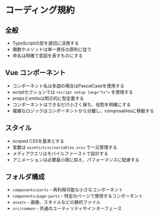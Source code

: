 # コーディング規約

## 全般
- TypeScriptの型を適切に活用する
- 関数やメソッドは単一責任の原則に従う
- 命名は明確で意図を表すものにする

## Vue コンポーネント
- コンポーネント名は多語の場合はPascalCaseを使用する
- scriptセクションでは `<script setup lang="ts">` を使用する
- propsとemitsは明示的に型定義する
- コンポーネントはできるだけ小さく保ち、役割を明確にする
- 複雑なロジックはコンポーネントから分離し、composablesに移動する

## スタイル
- scoped CSSを基本とする
- 変数は `assets/scss/variables.scss` で一元管理する
- メディアクエリはモバイルファーストで設計する
- アニメーションは必要最小限に抑え、パフォーマンスに配慮する

## フォルダ構成
- `components/parts` - 再利用可能な小さなコンポーネント
- `components/page-parts` - 特定のページで使用するコンポーネント
- `assets` - 画像、スタイルなどの静的ファイル
- `src/common` - 共通のユーティリティやインターフェース
